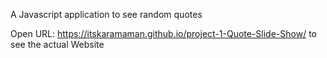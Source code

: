 A Javascript application to see random quotes

Open URL: https://itskaramaman.github.io/project-1-Quote-Slide-Show/ to see the actual Website

